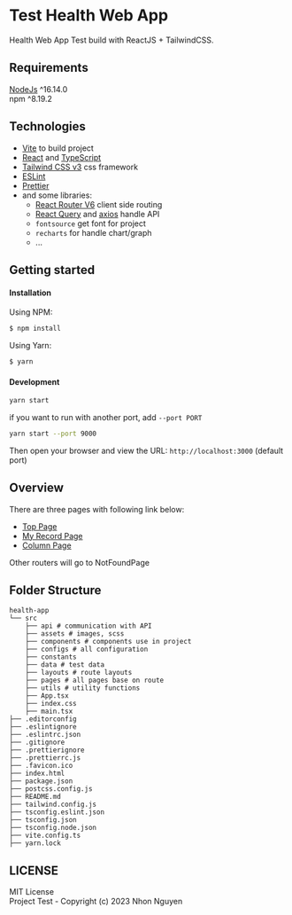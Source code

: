 # Test Health Web App

Health Web App Test build with ReactJS + TailwindCSS.

## Requirements

[NodeJs](https://nodejs.org/en/) ^16.14.0  
npm ^8.19.2

## Technologies

- [Vite](https://vitejs.dev) to build project
- [React](https://reactjs.org) and [TypeScript](https://www.typescriptlang.org)
- [Tailwind CSS v3](https://tailwindcss.com) css framework
- [ESLint](https://eslint.org)
- [Prettier](https://prettier.io)
- and some libraries:
  - [React Router V6](https://reactrouter.com/en/main) client side routing
  - [React Query](https://tanstack.com/query/latest/docs/react/overview) and [axios](https://axios-http.com/) handle API
  - `fontsource` get font for project
  - `recharts` for handle chart/graph 
  - ...

## Getting started

#### Installation

Using NPM:

```bash
$ npm install
```

Using Yarn:

```bash
$ yarn
```

#### Development

```bash
yarn start
```

if you want to run with another port, add `--port PORT`

```bash
yarn start --port 9000
```

Then open your browser and view the URL: `http://localhost:3000` (default port)

## Overview

There are three pages with following link below:

- [Top Page](http://localhost:3000)
- [My Record Page](http://localhost:3000/my-records)
- [Column Page](http://localhost:3000/columns)

Other routers will go to NotFoundPage

## Folder Structure

```
health-app
└── src
    ├── api # communication with API
    ├── assets # images, scss
    ├── components # components use in project
    ├── configs # all configuration
    ├── constants
    ├── data # test data
    ├── layouts # route layouts
    ├── pages # all pages base on route
    ├── utils # utility functions
    ├── App.tsx
    ├── index.css
    ├── main.tsx
├── .editorconfig
├── .eslintignore
├── .eslintrc.json
├── .gitignore
├── .prettierignore
├── .prettierrc.js
├── .favicon.ico
├── index.html
├── package.json
├── postcss.config.js
├── README.md
├── tailwind.config.js
├── tsconfig.eslint.json
├── tsconfig.json
├── tsconfig.node.json
├── vite.config.ts
├── yarn.lock
```

## LICENSE

MIT License  
Project Test - Copyright (c) 2023 Nhon Nguyen
